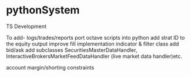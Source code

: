 pythonSystem
============

TS Development

To add-
logs/trades/reports
port octave scripts into python
add strat ID to the equity output
improve fill implementation
indicator & filter class
add bid/ask
add subclasses 
  SecuritiesMasterDataHandler,
  InteractiveBrokersMarketFeedDataHandler 
  (live market data handler)etc.

account margin/shorting constraints
